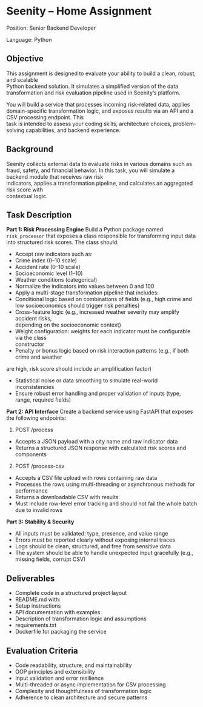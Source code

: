 # Seenity – Home Assignment

Position:	Senior	Backend	Developer

Language:	Python

## Objective

This	assignment	is	designed	to	evaluate	your	ability	to	build	a	clean,	robust,	and	scalable	
Python	backend	solution.	It	simulates	a	simplified	version	of	the	data	transformation	and	
risk	evaluation	pipeline	used	in	Seenity’s	platform.

You	will	build	a	service	that	processes	incoming	risk-related	data,	applies	domain-specific	
transformation	logic,	and	exposes	results	via	an	API	and	a	CSV	processing	endpoint.	This	
task	is	intended	to	assess	your	coding	skills,	architecture	choices,	problem-solving	
capabilities,	and	backend	experience.

## Background

Seenity	collects	external	data	to	evaluate	risks	in	various	domains	such	as	fraud,	safety,	and	
financial	behavior.	In	this	task,	you	will	simulate	a	backend	module	that	receives	raw	risk	
indicators,	applies	a	transformation	pipeline,	and	calculates	an	aggregated	risk	score	with	
contextual	logic.

## Task Description

**Part 1: Risk Processing Engine**
Build	a	Python	package	named	`risk_processor`	that	exposes	a	class	responsible	for	
transforming	input	data	into	structured	risk	scores.	The	class	should:

- Accept	raw	indicators	such	as:
- Crime	index	(0–10	scale)
- Accident	rate	(0–10	scale)
- Socioeconomic	level	(1–10)
- Weather	conditions	(categorical)
- Normalize	the	indicators	into	values	between	0	and	100
- Apply	a	multi-stage	transformation	pipeline	that	includes:
- Conditional	logic	based	on	combinations	of	fields	(e.g.,	high	crime	and	low	
socioeconomics	should	trigger	risk	penalties)
- Cross-feature	logic	(e.g.,	increased	weather	severity	may	amplify	accident	risks,	
depending	on	the	socioeconomic	context)
- Weight	configuration:	weights	for	each	indicator	must	be	configurable	via	the	class	
constructor
- Penalty	or	bonus	logic	based	on	risk	interaction	patterns	(e.g.,	if	both	crime	and	weather	


are	high,	risk	score	should	include	an	amplification	factor)

- Statistical	noise	or	data	smoothing	to	simulate	real-world	inconsistencies
- Ensure	robust	error	handling	and	proper	validation	of	inputs	(type,	range,	required	fields)

**Part 2: API Interface**
Create	a	backend	service	using	FastAPI that	exposes	the	following	endpoints:

1.	POST	/process
- Accepts	a	JSON	payload	with	a	city	name	and	raw	indicator	data
- Returns	a	structured	JSON	response	with	calculated	risk	scores	and	components
2.	POST	/process-csv
- Accepts	a	CSV	file	upload	with	rows	containing	raw	data
- Processes	the	rows	using	multi-threading	or	asynchronous	methods	for	performance
- Returns	a	downloadable	CSV	with	results
- Must	include	row-level	error	tracking	and	should	not	fail	the	whole	batch	due	to	invalid	
rows

**Part 3: Stability & Security**

- All	inputs	must	be	validated:	type,	presence,	and	value	range
- Errors	must	be	reported	clearly	without	exposing	internal	traces
- Logs	should	be	clean,	structured,	and	free	from	sensitive	data
- The	system	should	be	able	to	handle	unexpected	input	gracefully	(e.g.,	missing	fields,	
corrupt	CSV)

## Deliverables

- Complete	code	in	a	structured	project	layout
- README.md	with:
- Setup	instructions
- API	documentation	with	examples
- Description	of	transformation	logic	and	assumptions
- requirements.txt
- Dockerfile	for	packaging	the	service

## Evaluation Criteria

- Code	readability,	structure,	and	maintainability
- OOP	principles	and	extensibility
- Input	validation	and	error	resilience
- Multi-threaded	or	async	implementation	for	CSV	processing
- Complexity	and	thoughtfulness	of	transformation	logic
- Adherence	to	clean	architecture	and	secure	patterns


